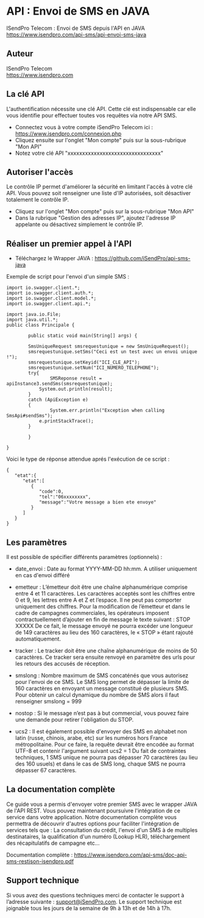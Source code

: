 # API : Envoi de SMS en JAVA
ISendPro Telecom : Envoi de SMS depuis l'API en JAVA<br />
https://www.isendpro.com/api-sms/api-envoi-sms-java

## Auteur
ISendPro Telecom<br />
https://www.isendpro.com

## La clé API

L'authentification nécessite une clé API. Cette clé est indispensable car elle vous identifie pour effectuer toutes vos requêtes via notre API SMS.
- Connectez vous à votre compte iSendPro Telecom ici : https://www.isendpro.com/connexion.php
- Cliquez ensuite sur l'onglet "Mon compte" puis sur la sous-rubrique "Mon API"
- Notez votre clé API "xxxxxxxxxxxxxxxxxxxxxxxxxxxxxxxx"

## Autoriser l'accès

Le contrôle IP permet d'améliorer la sécurité en limitant l'accès à votre clé API. Vous pouvez soit renseigner une liste d'IP autorisées, soit désactiver totalement le contrôle IP.

- Cliquez sur l'onglet "Mon compte" puis sur la sous-rubrique "Mon API"
- Dans la rubrique "Gestion des adresses IP", ajoutez l'adresse IP appelante ou désactivez simplement le contrôle IP.

## Réaliser un premier appel à l'API

- Téléchargez le Wrapper JAVA : https://github.com/iSendPro/api-sms-java


Exemple de script pour l'envoi d'un simple SMS :

    import io.swagger.client.*;
    import io.swagger.client.auth.*;
    import io.swagger.client.model.*;
    import io.swagger.client.api.*;
    
    import java.io.File;
    import java.util.*;
    public class Principale {
    
            public static void main(String[] args) {
            
            SmsUniqueRequest smsrequestunique = new SmsUniqueRequest();
            smsrequestunique.setSms("Ceci est un test avec un envoi unique !");
            smsrequestunique.setKeyid("ICI_CLE_API");
            smsrequestunique.setNum("ICI_NUMERO_TELEPHONE");
            try{
                    SMSReponse result = apiInstance3.sendSms(smsrequestunique);
                System.out.println(result);
            }
            catch (ApiException e)
            {
                    System.err.println("Exception when calling SmsApi#sendSms");
                e.printStackTrace();
            }
            
            }
    
    }

Voici le type de réponse attendue aprés l'exécution de ce script :

    {  
       "etat":{  
          "etat":[  
             {  
                "code":0,
                "tel":"06xxxxxxxx",
                "message":"Votre message a bien ete envoye"
             }
          ]
       }
    }

## Les paramètres

Il est possible de spécifier différents paramètres (optionnels) :

- date_envoi :	Date au format YYYY-MM-DD hh:mm. A utiliser uniquement en cas d'envoi différé

- emetteur :	L’émetteur doit être une chaîne alphanumérique comprise entre 4 et 11 caractères. Les caractères acceptés sont les chiffres entre 0 et 9, les lettres entre A et Z et l’espace. Il ne peut pas comporter uniquement des chiffres. Pour la modification de l’émetteur et dans le cadre de campagnes commerciales, les opérateurs imposent contractuellement d’ajouter en fin de message le texte suivant : STOP XXXXX De ce fait, le message envoyé ne pourra excéder une longueur de 149 caractères au lieu des 160 caractères, le « STOP » étant rajouté automatiquement.

- tracker	: Le tracker doit être une chaîne alphanumérique de moins de 50 caractères. Ce tracker sera ensuite renvoyé en paramètre des urls pour les retours des accusés de réception.

- smslong :	Nombre maximum de SMS concaténés que vous autorisez pour l'envoi de ce SMS. Le SMS long permet de dépasser la limite de 160 caractères en envoyant un message constitué de plusieurs SMS. Pour obtenir un calcul dynamique du nombre de SMS alors il faut renseigner smslong = 999

- nostop :	Si le message n’est pas à but commercial, vous pouvez faire une demande pour retirer l'obligation du STOP.

- ucs2 : Il est également possible d'envoyer des SMS en alphabet non latin (russe, chinois, arabe, etc) sur les numéros hors France métropolitaine. Pour ce faire, la requête devrait être encodée au format UTF-8 et contenir l'argument suivant ucs2 = 1 Du fait de contraintes techniques, 1 SMS unique ne pourra pas dépasser 70 caractères (au lieu des 160 usuels) et dans le cas de SMS long, chaque SMS ne pourra dépasser 67 caractères.

## La documentation complète

Ce guide vous a permis d'envoyer votre premier SMS avec le wrapper JAVA de l'API REST. Vous pouvez maintenant poursuivre l'intégration de ce service dans votre application. Notre documentation complète vous permettra de découvrir d'autres options pour faciliter l'intégration de services tels que : La consultation du crédit, l'envoi d'un SMS à de multiples destinataires, la qualification d'un numéro (Lookup HLR), téléchargement des récapitulatifs de campagne etc...

Documentation complète : https://www.isendpro.com/api-sms/doc-api-sms-restjson-isendpro.pdf

## Support technique

Si vous avez des questions techniques merci de contacter le support à l’adresse suivante : support@iSendPro.com. Le support technique est joignable tous les jours de la semaine de 9h à 13h et de 14h à 17h.

